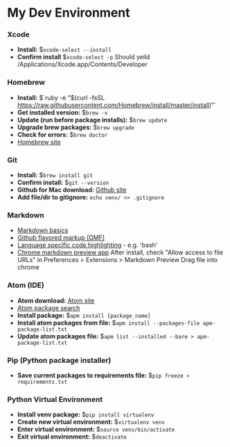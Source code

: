 # My Dev Environment

### Xcode
* __Install:__ $`xcode-select --install`
* __Confirm install__ $`xcode-select -p`
  Should yeild /Applications/Xcode.app/Contents/Developer

### Homebrew
* __Install:__ $`ruby -e "$(curl -fsSL https://raw.githubusercontent.com/Homebrew/install/master/install)"`
* __Get installed version:__ $`brew -v`
* __Update (run before package installs):__ $`brew update`
* __Upgrade brew packages:__ $`brew upgrade`
* __Check for errors:__ $`brew doctor`
* [Homebrew site](http://brew.sh/)

### Git
* __Install:__ $`brew install git`
* __Confirm install:__ $`git --version`
* __Github for Mac download:__ [Github site](https://mac.github.com/)
* __Add file/dir to gitignore:__ `echo venv/ >> .gitignore`

### Markdown
* [Markdown basics](https://help.github.com/articles/markdown-basics/)
* [Github flavored markup (GMF)](https://help.github.com/articles/github-flavored-markdown/)
* [Language specific code highlighting](http://pygments.org/docs/lexers/) - e.g. 'bash'
* [Chrome markdown preview app](https://chrome.google.com/webstore/detail/markdown-preview/jmchmkecamhbiokiopfpnfgbidieafmd/related)
  After install, check "Allow access to file URLs" in Preferences > Extensions > Markdown Preview
Drag file into chrome

### Atom (IDE)
* __Atom download:__ [Atom site](https://atom.io/)
* [Atom package search](https://atom.io/packages)
* __Install package:__ $`apm install [package_name]`
* __Install atom packages from file:__ $`apm install --packages-file apm-package-list.txt`
* __Update atom packages file:__ $`apm list --installed --bare > apm-package-list.txt`

### Pip (Python package installer)
* __Save current packages to requirements file:__ $`pip freeze > requirements.txt`
 
### Python Virtual Environment
* __Install venv package:__ $`pip install virtualenv`
* __Create new virtual environment:__ $`virtualenv venv`
* __Enter virtual environment:__ $`source venv/bin/activate`
* __Exit virtual environment:__ $`deactivate`
